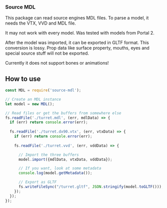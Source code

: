 ### Source MDL

This package can read source engines MDL files. To parse a model, it needs the VTX, VVD and MDL file.

It may not work with every model. Was tested with models from Portal 2.

After the model was imported, it can be exported in GLTF format. This conversion is lossy. Prop data like surface property, mouths, eyes and special source stuff will not be exported.

Currently it does not support bones or animations!

## How to use
```js
const MDL = require('source-mdl');

// Create an MDL instance
let model = new MDL();

// Read files or get the buffers from somewhere else
fs.readFile('./turret.mdl', (err, mdlData) => {
  if (err) return console.error(err);
  
  fs.readFile('./turret.dx90.vtx', (err, vtxData) => {
    if (err) return console.error(err);
    
    fs.readFile('./turret.vvd', (err, vddData) => {

      // Import the three buffers
      model.import({mdlData, vtxData, vddData});

      // If you want, look at some metadata
      console.log(model.getMetadata());

      // Export as GLTF
      fs.writeFileSync("/turret.gltf", JSON.stringify(model.toGLTF()));
    });
  });
});
```